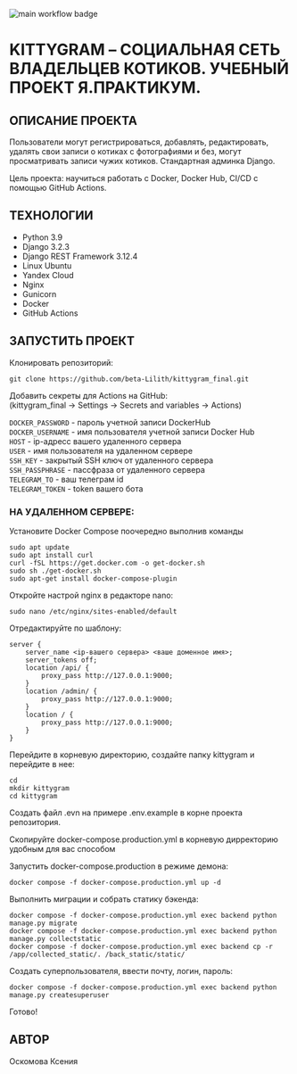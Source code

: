 ![main workflow badge](https://github.com/beta-Lilith/kittygram_final/actions/workflows/main.yml/badge.svg)  
  
# KITTYGRAM – СОЦИАЛЬНАЯ СЕТЬ ВЛАДЕЛЬЦЕВ КОТИКОВ. УЧЕБНЫЙ ПРОЕКТ Я.ПРАКТИКУМ.  
  
## ОПИСАНИЕ ПРОЕКТА  
Пользователи могут регистрироваться, добавлять, редактировать, удалять свои записи о котиках с фотографиями и без, могут просматривать записи чужих котиков. Стандартная админка Django.  
  
Цель проекта: научиться работать с Docker, Docker Hub, CI/CD с помощью GitHub Actions.  
  
## ТЕХНОЛОГИИ
- Python 3.9
- Django 3.2.3
- Django REST Framework 3.12.4
- Linux Ubuntu
- Yandex Cloud
- Nginx
- Gunicorn
- Docker
- GitHub Actions
  
## ЗАПУСТИТЬ ПРОЕКТ
  
Клонировать репозиторий:
```
git clone https://github.com/beta-Lilith/kittygram_final.git 
```
  
Добавить секреты для Actions на GitHub:  
(kittygram_final -> Settings -> Secrets and variables -> Actions)  
  
`DOCKER_PASSWORD` - пароль учетной записи DockerHub  
`DOCKER_USERNAME` - имя пользователя учетной записи Docker Hub  
`HOST` - ip-адресс вашего удаленного сервера  
`USER` - имя пользователя на удаленном сервере  
`SSH_KEY` - закрытый SSH ключ от удаленного сервера  
`SSH_PASSPHRASE` - пассфраза от удаленного сервера  
`TELEGRAM_TO` - ваш телеграм id  
`TELEGRAM_TOKEN` - token вашего бота  
  
### НА УДАЛЕННОМ СЕРВЕРЕ: 
  
Установите Docker Compose поочередно выполнив команды
```
sudo apt update
sudo apt install curl
curl -fSL https://get.docker.com -o get-docker.sh
sudo sh ./get-docker.sh
sudo apt-get install docker-compose-plugin
```
  
Откройте настрой nginx в редакторе nano:
```
sudo nano /etc/nginx/sites-enabled/default
```
  
Отредактируйте по шаблону:
```
server {
    server_name <ip-вашего сервера> <ваше доменное имя>;
    server_tokens off;
    location /api/ {
        proxy_pass http://127.0.0.1:9000;
    }
    location /admin/ {
        proxy_pass http://127.0.0.1:9000;
    }
    location / {
        proxy_pass http://127.0.0.1:9000;
    }
}
```
  
Перейдите в корневую директорию, создайте папку kittygram и перейдите в нее:
```
cd
mkdir kittygram
cd kittygram
```
  
Создать файл .evn на примере .env.example в корне проекта репозитория.
  
Скопируйте docker-compose.production.yml в корневую дирректорию удобным для вас способом
  
Запустить docker-compose.production в режиме демона:
```
docker compose -f docker-compose.production.yml up -d
```
  
Выполнить миграции и собрать статику бэкенда:
```
docker compose -f docker-compose.production.yml exec backend python manage.py migrate
docker compose -f docker-compose.production.yml exec backend python manage.py collectstatic
docker compose -f docker-compose.production.yml exec backend cp -r /app/collected_static/. /back_static/static/

```
  
Создать суперпользователя, ввести почту, логин, пароль:
  
```
docker compose -f docker-compose.production.yml exec backend python manage.py createsuperuser
```
  
Готово!
  
## АВТОР
Оскомова Ксения